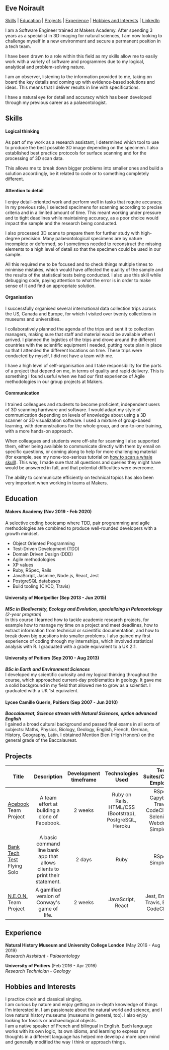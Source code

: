 ## Eve Noirault
[Skills](#skills) | [Education](#education) | [Projects](#projects) |  [Experience](#experience) | [Hobbies and Interests](#hobbies-and-interests) | [LinkedIn](https://www.linkedin.com/in/eve-noirault-251489a5)

I am a Software Engineer trained at Makers Academy. After spending 3 years as a specialist in 3D imaging for natural sciences, I am now looking to challenge myself in a new environment and secure a permanent position in a tech team. 

I have been drawn to a role within this field as my skills allow me to easily work with a variety of software and programmes due to my logical, analytical and problem-solving nature. 

I am an observer, listening to the information provided to me, taking on board the key details and coming up with evidence-based solutions and ideas. This means that I deliver results in line with specifications. 

I have a natural eye for detail and accuracy which has been developed through my previous career as a palaeontologist.   


## Skills

#### Logical thinking

As part of my work as a research assistant, I determined which tool to use to produce the best possible 3D image depending on the specimen. I also established best practice protocols for surface scanning and for the processing of 3D scan data.  

This allows me to break down bigger problems into smaller ones and build a solution accordingly, be it related to code or to something completely different.

#### Attention to detail

I enjoy detail-oriented work and perform well in tasks that require accuracy. In my previous role, I selected specimens for scanning according to precise criteria and in a limited amount of time. This meant working under pressure and to tight deadlines while maintaining accuracy, as a poor choice would impact the sample and the research being conducted. 

I also processed 3D scans to prepare them for further study with high-degree precision. Many palaeontological specimens are by nature incomplete or deformed, so I sometimes needed to reconstruct the missing elements to a high level of detail so that the specimen could be used in our sample.

All this required me to be focused and to check things multiple times to minimise mistakes, which would have affected the quality of the sample and the results of the statistical tests being conducted. I also use this skill while debugging code, paying attention to what the error is in order to make sense of it and find an appropriate solution.


#### Organisation

I successfully organised several international data collection trips across the US, Canada and Europe, for which I visited over twenty collections in museums and universities.

I collaboratively planned the agenda of the trips and sent it to collection managers, making sure that staff and material would be available when I arrived. I planned the logistics of the trips and drove around the different countries with the scientific equipment I needed, putting route plan in place so that I attended the different locations on time. These trips were conducted by myself, I did not have a team with me. 

I have a high level of self-organisation and I take responsibility for the parts of a project that depend on me, in terms of quality and rapid delivery. This is something I found useful when we had our first experience of Agile methodologies in our group projects at Makers.

#### Communication

I trained colleagues and students to become proficient, independent users of 3D scanning hardware and software. I would adapt my style of communication depending on levels of knowledge about using a 3D scanner or 3D visualization software. I used a mixture of group-based learning, with demonstrations for the whole group, and one-to-one training, with a more hands-on approach.

When colleagues and students were off-site for scanning I also supported them, either being available to communicate directly with them by email on specific questions, or coming along to help for more challenging material (for example, see my none-too-serious tutorial on [how to scan a whale skull](https://www.goswamilab.com/single-post/2018/09/05/A-Megaptera-Mission-Recipe-for-scanning-a-humpback-whale-skull)). This way, I made sure that all questions and queries they might have would be answered in full, and that potential difficulties were overcome.

The ability to communicate efficiently on technical topics has also been very important when working in teams at Makers.

## Education

#### Makers Academy (Nov 2019 - Feb 2020)
A selective coding bootcamp where TDD, pair programming and agile methodologies are combined to produce well-rounded developers with a growth mindset.

- Object Oriented Programming
- Test-Driven Development (TDD)
- Domain Driven Design (DDD)
- Agile methodologies
- XP values
- Ruby, RSpec, Rails
- JavaScript, Jasmine, Node.js, React, Jest
- PostgreSQL databases
- Build tooling (CI/CD, Travis)

#### University of Montpellier (Sep 2013 - Jun 2015)

_**MSc in Biodiversity, Ecology and Evolution, specializing in Palaeontology** (2-year program)_   
In this course I learned how to tackle academic research projects, for example how to manage my time on a project and meet deadlines, how to extract information from technical or scientific documentation, and how to break down big questions into smaller problems. I also gained my first experience of coding through my internships, which involved statistical analysis with R. I graduated with a grade equivalent to a UK 2:1.   

#### University of Poitiers (Sep 2010 - Aug 2013)
_**BSc in Earth and Environment Sciences**_    
I developed my scientific curiosity and my logical thinking throughout the course, which approached current-day problematics in geology. It gave me a solid background in my field that allowed me to grow as a scientist. I graduated with a UK 1st equivalent.

#### Lycee Camille Guerin, Poitiers (Sep 2007 - Jun 2010)

_**Baccalaureat, Science stream with Natural Sciences, option advanced English**_   
I gained a broad cultural background and passed final exams in all sorts of subjects: Maths, Physics, Biology, Geology, English, French, German, History, Geography, Latin. I obtained Mention Bien (High Honors) on the general grade of the Baccalaureat.

## Projects

| Title        | Description           | Development timeframe  | Technologies Used | Test Suites/CIs/CDs Employed |
| -------------|:--------------------:|:----------------------:|:------------------:|:-----------------------------:|
| [Acebook](https://github.com/even13/acebook-luckerberg) Team Project| A team effort at building a clone of Facebook. | 2 weeks | Ruby on Rails, HTML/CSS (Bootstrap), PostgreSQL, Heroku | RSpec, Capybara, Travis, CodeClimate, Selenium-Webdriver, Simplecov |
| [Bank Tech Test](https://github.com/even13/bank-tech-test) Flying Solo | A basic command line bank app that allows clients to print their statement. |   2 days | Ruby | RSpec, Simplecov |
|[N.E.O.N.](https://github.com/even13/game_of_life) Team Project| A gamified version of Conway's game of life. | 2 weeks | JavaScript, React | Jest, Enzyme, Travis, ESLint, CodeClimate |

## Experience

**Natural History Museum and University College London** (May 2016 - Aug 2019)    
*Research Assistant - Palaeontology*  

**University of Poitiers** (Feb 2016 - Apr 2016)   
*Research Technician - Geology*  

## Hobbies and Interests

I practice choir and classical singing.     
I am curious by nature and enjoy getting an in-depth knowledge of things I'm interested in. I am passionate about the natural world and science, and I love natural history museums (museums in general, too). I also enjoy looking for fossils or archaeological objects.  
I am a native speaker of French and bilingual in English. Each language works with its own logic, its own idioms, and learning to express my thoughts in a different language has helped me develop a more open mind and generally modified the way I think or approach things.       
